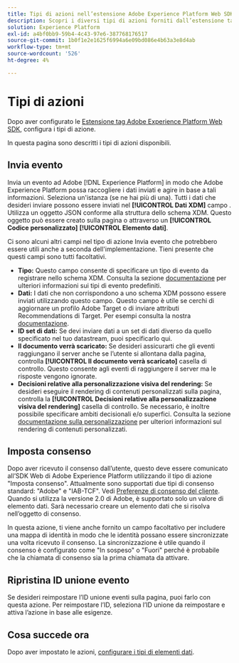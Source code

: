 ```yaml
---
title: Tipi di azioni nell’estensione Adobe Experience Platform Web SDK
description: Scopri i diversi tipi di azioni forniti dall’estensione tag Adobe Experience Platform Web SDK.
solution: Experience Platform
exl-id: a4bf0bb9-59b4-4c43-97e6-387768176517
source-git-commit: 1b0f1e2e1625f6994a6e09bd086e4b63a3e8d4ab
workflow-type: tm+mt
source-wordcount: '526'
ht-degree: 4%

---
```


# Tipi di azioni

Dopo aver configurato le [Estensione tag Adobe Experience Platform Web SDK](web-sdk-extension-configuration.md), configura i tipi di azione.

In questa pagina sono descritti i tipi di azioni disponibili.


## Invia evento

Invia un evento ad Adobe [!DNL Experience Platform] in modo che Adobe Experience Platform possa raccogliere i dati inviati e agire in base a tali informazioni. Seleziona un&#39;istanza (se ne hai più di una). Tutti i dati che desideri inviare possono essere inviati nel **[!UICONTROL Dati XDM]** campo . Utilizza un oggetto JSON conforme alla struttura dello schema XDM. Questo oggetto può essere creato sulla pagina o attraverso un **[!UICONTROL Codice personalizzato]** **[!UICONTROL Elemento dati]**.

Ci sono alcuni altri campi nel tipo di azione Invia evento che potrebbero essere utili anche a seconda dell&#39;implementazione. Tieni presente che questi campi sono tutti facoltativi.

- **Tipo:** Questo campo consente di specificare un tipo di evento da registrare nello schema XDM. Consulta la sezione [documentazione](https://experienceleague.adobe.com/docs/experience-platform/edge/fundamentals/tracking-events.html?lang=en#using-the-sendbeacon-api) per ulteriori informazioni sui tipi di evento predefiniti.
- **Dati:** I dati che non corrispondono a uno schema XDM possono essere inviati utilizzando questo campo. Questo campo è utile se cerchi di aggiornare un profilo Adobe Target o di inviare attributi Recommendations di Target. Per esempi consulta la nostra [documentazione](https://experienceleague.adobe.com/docs/experience-platform/edge/fundamentals/tracking-events.html?lang=en).<!--- **Merge ID:** If you would like to specify a merge ID for your event, you can do so in this field. Please note that the solutions downstream are not able to merge your event data at this time. -->
- **ID set di dati:** Se devi inviare dati a un set di dati diverso da quello specificato nel tuo datastream, puoi specificarlo qui.
- **Il documento verrà scaricato:** Se desideri assicurarti che gli eventi raggiungano il server anche se l’utente si allontana dalla pagina, controlla **[!UICONTROL Il documento verrà scaricato]** casella di controllo. Questo consente agli eventi di raggiungere il server ma le risposte vengono ignorate.
- **Decisioni relative alla personalizzazione visiva del rendering:** Se desideri eseguire il rendering di contenuti personalizzati sulla pagina, controlla la **[!UICONTROL Decisioni relative alla personalizzazione visiva del rendering]** casella di controllo. Se necessario, è inoltre possibile specificare ambiti decisionali e/o superfici. Consulta la sezione [documentazione sulla personalizzazione](../personalization/rendering-personalization-content.md#automatically-rendering-content) per ulteriori informazioni sul rendering di contenuti personalizzati.

## Imposta consenso

Dopo aver ricevuto il consenso dall’utente, questo deve essere comunicato all’SDK Web di Adobe Experience Platform utilizzando il tipo di azione &quot;Imposta consenso&quot;. Attualmente sono supportati due tipi di consenso standard: &quot;Adobe&quot; e &quot;IAB-TCF&quot;. Vedi [Preferenze di consenso del cliente](../consent/supporting-consent.md). Quando si utilizza la versione 2.0 di Adobe, è supportato solo un valore di elemento dati. Sarà necessario creare un elemento dati che si risolva nell’oggetto di consenso.

In questa azione, ti viene anche fornito un campo facoltativo per includere una mappa di identità in modo che le identità possano essere sincronizzate una volta ricevuto il consenso. La sincronizzazione è utile quando il consenso è configurato come &quot;In sospeso&quot; o &quot;Fuori&quot; perché è probabile che la chiamata di consenso sia la prima chiamata da attivare.

## Ripristina ID unione evento

Se desideri reimpostare l’ID unione eventi sulla pagina, puoi farlo con questa azione. Per reimpostare l’ID, seleziona l’ID unione da reimpostare e attiva l’azione in base alle esigenze.

## Cosa succede ora

Dopo aver impostato le azioni, [configurare i tipi di elementi dati](data-element-types.md).
